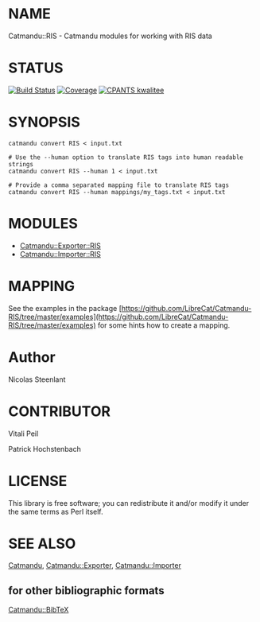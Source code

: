 # NAME

Catmandu::RIS -  Catmandu modules for working with RIS data

# STATUS

[![Build Status](https://travis-ci.org/LibreCat/Catmandu-RIS.svg?branch=master)](https://travis-ci.org/LibreCat/Catmandu-RIS)
[![Coverage](https://coveralls.io/repos/LibreCat/Catmandu-RIS/badge.png?branch=master)](https://coveralls.io/r/LibreCat/Catmandu-RIS)
[![CPANTS kwalitee](http://cpants.cpanauthors.org/dist/Catmandu-RIS.png)](http://cpants.cpanauthors.org/dist/Catmandu-RIS)

# SYNOPSIS

    catmandu convert RIS < input.txt
    
    # Use the --human option to translate RIS tags into human readable strings
    catmandu convert RIS --human 1 < input.txt

    # Provide a comma separated mapping file to translate RIS tags
    catmandu convert RIS --human mappings/my_tags.txt < input.txt

# MODULES

- [Catmandu::Exporter::RIS](https://metacpan.org/pod/Catmandu::Exporter::RIS)
- [Catmandu::Importer::RIS](https://metacpan.org/pod/Catmandu::Importer::RIS)

# MAPPING

See the examples in the package [https://github.com/LibreCat/Catmandu-RIS/tree/master/examples](https://github.com/LibreCat/Catmandu-RIS/tree/master/examples) 
for some hints how to create a mapping.

# Author

Nicolas Steenlant

# CONTRIBUTOR

Vitali Peil

Patrick Hochstenbach

# LICENSE

This library is free software; you can redistribute it and/or modify
it under the same terms as Perl itself.

# SEE ALSO

[Catmandu](https://metacpan.org/pod/Catmandu), [Catmandu::Exporter](https://metacpan.org/pod/Catmandu::Exporter), [Catmandu::Importer](https://metacpan.org/pod/Catmandu::Importer)

## for other bibliographic formats

[Catmandu::BibTeX](https://metacpan.org/pod/Catmandu::BibTeX)
